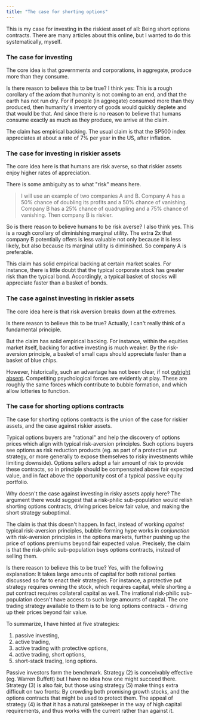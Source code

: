 ```yaml
---
title: "The case for shorting options"
---
```


This is my case for investing in the riskiest asset of all: Being short options contracts. There are many articles about this online, but I wanted to do this systematically, myself.


### The case for investing

The core idea is that governments and corporations, in aggregate, produce more than they consume. 

Is there reason to believe this to be true? I think yes: This is a rough corollary of the axiom that humanity is not coming to an end, and that the earth has not run dry. For if people (in aggregate) consumed more than they produced, then humanity's inventory of goods would quickly deplete and that would be that. And since there is no reason to believe that humans consume exactly as much as they produce, we arrive at the claim.

The claim has empirical backing. The usual claim is that the SP500 index appreciates at about a rate of 7% per year in the US, after inflation.

### The case for investing in riskier assets

The core idea here is that humans are risk averse, so that riskier assets enjoy higher rates of appreciation. 

There is some ambiguity as to what "risk" means here. 

> I will use an example of two companies A and B. Company A has a 50% chance of doubling its profits and a 50% chance of vanishing. Company B has a 25% chance of quadrupling and a 75% chance of vanishing. Then company B is riskier.

So is there reason to believe humans to be risk averse? I also think yes. This is a rough corollary of diminishing marginal utility. The extra 2x that company B potentially offers is less valuable not only because it is less likely, but also because its marginal utility is diminished. So company A is preferable.

This claim has solid empirical backing at certain market scales. For instance, there is little doubt that the typical corporate stock has greater risk than the typical bond. Accordingly, a typical basket of stocks will appreciate faster than a basket of bonds.

### The case against investing in riskier assets

The core idea here is that risk aversion breaks down at the extremes.

Is there reason to believe this to be true? Actually, I can't really think of a fundamental principle.

But the claim has solid empirical backing. For instance, within the equities market itself, backing for active investing is much weaker. By the risk-aversion principle, a basket of small caps should appreciate faster than a basket of blue chips. 

However, historically, such an advantage has not been clear, if not [outright absent](https://www.longtermtrends.net/large-cap-vs-small-cap/). Competiting psychological forces are evidently at play. These are roughly the same forces which contribute to bubble formation, and which allow lotteries to function.

### The case for shorting options contracts

The case for shorting options contracts is the union of the case for riskier assets, and the case against riskier assets.

Typical options buyers are "rational" and help the discovery of options prices which align with typical risk-aversion principles. Such options buyers see options as risk reduction products (eg. as part of a protective put strategy, or more generally to expose themselves to risky investments while limiting downside). Options sellers adopt a fair amount of risk to provide these contracts, so in principle should be compensated above fair expected value, and in fact above the opportunity cost of a typical passive equity portfolio.

Why doesn't the case against investing in risky assets apply here? The argument there would suggest that a risk-philic sub-population would relish shorting options contracts, driving prices below fair value, and making the short strategy suboptimal.

The claim is that this doesn't happen. In fact, instead of working _against_ typical risk-aversion principles, bubble-forming hype works in _conjunction_ with risk-aversion principles in the options markets, further pushing up the price of options premiums beyond fair expected value. Precisely, the claim is that the risk-philic sub-population buys options contracts, instead of selling them.

Is there reason to believe this to be true? Yes, with the following explanation: It takes large amounts of capital for both rational parties discussed so far to enact their strategies. For instance, a protective put strategy requires owning the stock, which requires capital, while shorting a put contract requires collateral capital as well. The irrational risk-philic sub-population doesn't have access to such large amounts of capital. The one trading strategy available to them is to be long options contracts - driving up their prices beyond fair value.

To summarize, I have hinted at five strategies:

1. passive investing, 
2. active trading,
3. active trading with protective options, 
4. active trading, short options,
5. short-stack trading, long options.

Passive investors form the benchmark. Strategy (2) is conceivably effective (eg. Warren Buffett) but I have no idea how one might succeed there. Strategy (3) is also fair, but those using strategy (5) make things extra difficult on two fronts: By crowding both promising growth stocks, and the options contracts that might be used to protect them. The appeal of strategy (4) is that it has a natural gatekeeper in the way of high capital requirements, and thus works with the current rather than against it.
